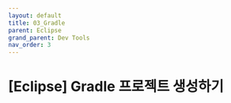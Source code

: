 ```yaml
---
layout: default
title: 03_Gradle
parent: Eclipse
grand_parent: Dev Tools
nav_order: 3
---
```


# [Eclipse] Gradle 프로젝트 생성하기  


